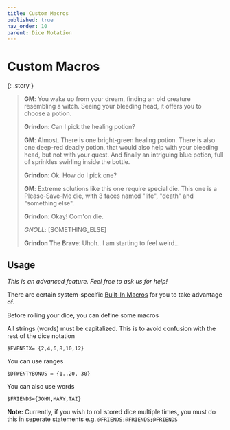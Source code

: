 ```yaml
---
title: Custom Macros
published: true
nav_order: 10
parent: Dice Notation
---
```


# Custom Macros

{: .story }
>**GM**: You wake up from your dream, finding an old creature resembling a witch. Seeing your bleeding head, it offers you to choose a potion.
>
>**Grindon**: Can I pick the healing potion?
>
>**GM**: Almost. There is one bright-green healing potion. There is also one deep-red deadly potion, that would also help with your bleeding head, but not with your quest. And finally an intriguing blue potion, full of sprinkles swirling inside the bottle.
>
>**Grindon**: Ok. How do I pick one?
>
>**GM**: Extreme solutions like this one require special die. This one is a Please-Save-Me die, with 3 faces named "life", "death" and "something else".
>
>**Grindon**: Okay! Com'on die.
>
>*GNOLL*: [SOMETHING_ELSE]
>
>**Grindon The Brave**: Uhoh.. I am starting to feel weird...

## Usage

*This is an advanced feature. Feel free to ask us for help!*

There are certain system-specific [Built-In Macros](https://github.com/ianfhunter/GNOLL/tree/main/builtins) for you to take advantage of.

Before rolling your dice, you can define some macros

All strings (words) must be capitalized. This is to avoid confusion with the rest of the dice notation

`$EVENSIX= {2,4,6,8,10,12}`

You can use ranges

`$DTWENTYBONUS = {1..20, 30}`

You can also use words

`$FRIENDS={JOHN,MARY,TAI}`

**Note:** Currently, if you wish to roll stored dice multiple times, you must do this in seperate statements e.g. `@FRIENDS;@FRIENDS;@FRIENDS`